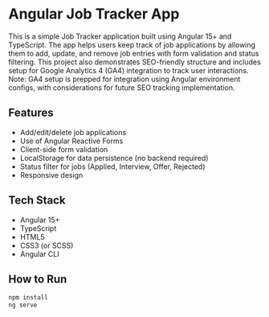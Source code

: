 # Angular Job Tracker App

This is a simple Job Tracker application built using Angular 15+ and TypeScript. The app helps users keep track of job applications by allowing them to add, update, and remove job entries with form validation and status filtering.
This project also demonstrates SEO-friendly structure and includes setup for Google Analytics 4 (GA4) integration to track user interactions.
Note: GA4 setup is prepped for integration using Angular environment configs, with considerations for future SEO tracking implementation.

## Features

- Add/edit/delete job applications
- Use of Angular Reactive Forms
- Client-side form validation
- LocalStorage for data persistence (no backend required)
- Status filter for jobs (Applied, Interview, Offer, Rejected)
- Responsive design

## Tech Stack

- Angular 15+
- TypeScript
- HTML5
- CSS3 (or SCSS)
- Angular CLI

## How to Run

```bash
npm install
ng serve
